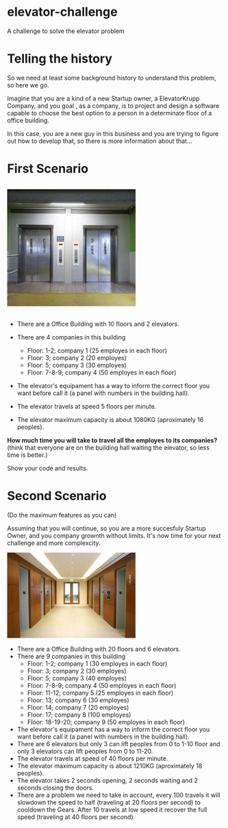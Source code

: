 # elevator-challenge
A challenge to solve the elevator problem

# Telling the history
So we need at least some background history to understand this problem, so here we go.

Imagine that you are a kind of a new Startup owner, a ElevatorKrupp Company, and you goal , as a company, is to project
and design a software capable to choose the best option to a person in a determinate floor of a office building.

In this case, you are a new guy in this business and you are trying to figure out how to develop that, so there is more information about that...

# First Scenario

<img src="images/first-scenario.jpg" width="300">

- There are a Office Building with 10 floors and 2 elevators.
- There are 4 companies in this building
  - Floor: 1-2; company 1 (25 employes in each floor)
  - Floor: 3; company 2 (20 employes)
  - Floor: 5; company 3 (30 employes)
  - Floor: 7-8-9; company 4 (50 employes in each floor)

- The elevator's equipament has a way to inform the correct floor you want before call it (a panel with numbers in the building hall).
- The elevator travels at speed 5 floors per minute.
- The elevator maximum capacity is about 1080KG (aproximately 16 peoples).

**How much time you will take to travel all the employes to its companies?**
(think that everyone are on the building hall waiting the elevator, so less time is better.)

Show your code and results.

# Second Scenario

(Do the maximum features as you can)

Assuming that you will continue, so you are a more succesfuly Startup Owner, and you company grownth without limits. It's now time for your next challenge and more complexcity.

<img src="images/second-scenario.jpg" width="300">

- There are a Office Building with 20 floors and 6 elevators.
- There are 9 companies in this building
  - Floor: 1-2; company 1 (30 employes in each floor)
  - Floor: 3; company 2 (30 employes)
  - Floor: 5; company 3 (40 employes)
  - Floor: 7-8-9; company 4 (50 employes in each floor)
  - Floor: 11-12; company 5 (25 employes in each floor)
  - Floor: 13; company 6 (30 employes)
  - Floor: 14; company 7 (20 employes)
  - Floor: 17; company 8 (100 employes)
  - Floor: 18-19-20; company 9 (50 employes in each floor)
- The elevator's equipament has a way to inform the correct floor you want before call it (a panel with numbers in the building hall).
- There are 6 elevators but only 3 can lift peoples from 0 to 1-10 floor and only 3 elevators can lift peoples from 0 to 11-20.
- The elevator travels at speed of 40 floors per minute.
- The elevator maximum capacity is about 1210KG (aproximately 18 peoples).
- The elevator takes 2 seconds opening, 2 seconds waiting and 2 seconds closing the doors.
- There are a problem we need to take in account, every 100 travels it will slowdown the speed to half (traveling at 20 floors per second) to cooldown the Gears. After 10 travels at low speed it recover the full speed (traveling at 40 floors per second).
